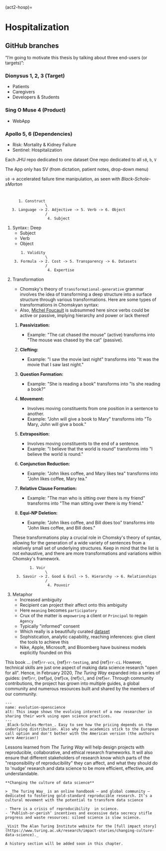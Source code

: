 (act2-hosp)=
# Hospitalization

## GitHub branches 

“I’m going to motivate this thesis by talking about three end-users (or targets)”:

### Dionysus 1, 2, 3 (Target)
- Patients
- Caregivers
- Developers & Students

### Sing O Muse 4 (Product)
- WebApp

### Apollo 5, 6 (Dependencies)
- Risk: Mortality & Kidney Failure 
- Sentinel: Hospitalization 


Each JHU repo dedicated to one dataset 
One repo dedicated to all `s0`, `b`, `V`

The App only has SV (from dictation, patient notes, drop-down menu)

`s0` -> accelerated failure time manipulation, as seen with _Black-Schole-sMorton_

#

```
      1. Construct
                  \
   3. Language -> 2. Adjective -> 5. Verb -> 6. Object
                  /
                   4. Subject
```


1. Syntax:: Deep
   - Subject
   - Verb
   - Object

```
       1. Validity
                  \
    3. Formula -> 2. Cost -> 5. Transparency -> 6. Datasets
                  /
                   4. Expertise
```

2. Transformation
     
   - Chomsky's theory of `transformational-generative` grammar involves the idea of transforming a deep structure into a surface structure through various transformations. Here are some types of transformations in Chomskyan syntax:
   - Also, [Michel Foucault](https://chomsky.info/1971xxxx/) is subsummed here since verbs could be active or passive, implying hierarchy and power or lack thereof

   1. **Passivization:**
      - Example: "The cat chased the mouse" (active) transforms into "The mouse was chased by the cat" (passive).

   2. **Clefting:**
      - Example: "I saw the movie last night" transforms into "It was the movie that I saw last night."

   3. **Question Formation:**
      - Example: "She is reading a book" transforms into "Is she reading a book?"

   4. **Movement:**
      - Involves moving constituents from one position in a sentence to another.
      - Example: "John will give a book to Mary" transforms into "To Mary, John will give a book."

   5. **Extraposition:**
      - Involves moving constituents to the end of a sentence.
      - Example: "I believe that the world is round" transforms into "I believe the world is round."

   6. **Conjunction Reduction:**
      - Example: "John likes coffee, and Mary likes tea" transforms into "John likes coffee, Mary tea."

   7. **Relative Clause Formation:**
      - Example: "The man who is sitting over there is my friend" transforms into "The man sitting over there is my friend."

   8. **Equi-NP Deletion:**
      - Example: "John likes coffee, and Bill does too" transforms into "John likes coffee, and Bill does."

   These transformations play a crucial role in Chomsky's theory of syntax, allowing for the generation of a wide variety of sentences from a relatively small set of underlying structures. Keep in mind that the list is not exhaustive, and there are more transformations and variations within Chomsky's framework.
   
```
           1. Voir
                  \
     3. Savoir -> 2. Good & Evil -> 5. Hierarchy -> 6. Relationships
                  /
                   4. Pouvoir
```

3. Metaphor
   - Increased ambiguity
   - Recipient can project their affect onto this ambiguity
   - Here `meaning` becomes `participatory`
   - Crux of the matter is `empowering` a client or `Principal` to regain `Agency`
   - Typically "informed" consent
   - Which really is a beautifully curated [dataset](https://github.com/abikesa/datasets)
   - Sophistication, analytic capability, reaching inferences: give client the tools to achieve this
   - Nike, Apple, Microsoft, and Bloomberg have business models explicitly founded on this
  



This book ... {ref}`rr-vcs`, {ref}`rr-testing`, and {ref}`rr-ci`.
However, technical skills are just one aspect of making data science research "open for all".
Hence, in February 2020, _The Turing Way_ expanded into a series of guides: {ref}`rr`, {ref}`pd`, {ref}`cm`, {ref}`cl`, and {ref}`er`.
Through community contributions, the project has grown into multiple guides, a global community and numerous resources built and shared by the members of our community.

```{figure} https://media.licdn.com/dms/image/C5112AQF-_ei9ONe76g/article-cover_image-shrink_720_1280/0/1531066443929?e=2147483647&v=beta&t=mYThyJQOXaRkYaJfAsKu406B0ZqoBlBrCvWaG-2hiGY
---
name: evolution-openscience
alt: This image shows the evolving interest of a new researcher in sharing their work using open science practices.
---
_Black-Scholes-Merton_. Easy to see how the pricing depends on the underlying distribution. Also why the academics stick to the European call option and don't bother with the American version (the authors were American!)
```

Lessons learned from _The Turing Way_ will help design projects with reproducible, collaborative, and ethical research frameworks.
It will also ensure that different stakeholders of research know which parts of the "responsibility of reproducibility" they can affect, and what they should do to 'nudge' research and data science to be more efficient, effective, and understandable.

```{admonition} Highlights from the First Impact Story from 2019
**Changing the culture of data science**

> _The Turing Way_ is an online handbook – and global community – dedicated to fostering gold-standard reproducible research. It’s a cultural movement with the potential to transform data science

- There is a crisis of reproducibility  in science. 
- ‘Publish-or-perish’ incentives and excessive data secrecy stifle progress and waste resources: siloed science is slow science. 

_Visit The Alan Turing Institute website for the [full impact story](https://www.turing.ac.uk/research/impact-stories/changing-culture-data-science)._
```



```{Note}
A history section will be added soon in this chapter.
```
